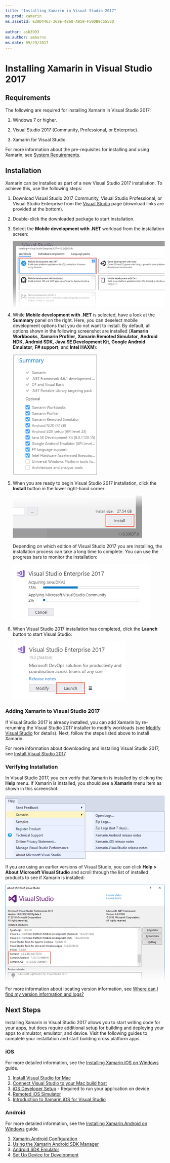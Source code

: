 ```yaml
---
title: "Installing Xamarin in Visual Studio 2017"
ms.prod: xamarin
ms.assetid: E20D4463-368E-4B60-A059-F50DB8C5552D

author: asb3993
ms.author: amburns
ms.date: 09/29/2017
---
```


# Installing Xamarin in Visual Studio 2017

<a name="requirements" />

## Requirements

The following are required for installing Xamarin in Visual Studio 2017:

1. Windows 7 or higher.

2. Visual Studio 2017 (Community, Professional, or Enterprise).

3. Xamarin for Visual Studio.

For more information about the pre-requisites for installing
and using Xamarin, see 
[System Requirements](~/cross-platform/get-started/requirements.md).

<a name="installation" />

## Installation

Xamarin can be installed as part of a new Visual Studio 2017 installation.
To achieve this, use the following steps:

1. Download Visual Studio 2017 Community, Visual Studio Professional, or
   Visual Studio Enterprise from the
   [Visual Studio](https://www.visualstudio.com/vs/) page (download
   links are provided at the bottom).

2. Double-click the downloaded package to start installation.

3. Select the **Mobile development with .NET** workload from the
   installation screen: 

    [![Mobile development with .NET selection on the Workloads screen](windows-images/01-mobile-dev-workload-sml.png)](windows-images/01-mobile-dev-workload.png#lightbox)

4. While **Mobile development with .NET** is selected, have a look at
   the **Summary** panel on the right. Here, you can deselect mobile
   development options that you do not want to install. By default, all
   options shown in the following screenshot are installed (**Xamarin
   Workbooks**, **Xamarin Profiler**, **Xamarin Remoted Simulator**,
   **Android NDK**, **Android SDK**, **Java SE Development Kit**,
   **Google Android Emulator**, **F# support**, and **Intel HAXM**):

    ![Summary panel listing Xamarin options to install](windows-images/02-summary.png)

5. When you are ready to begin Visual Studio 2017 installation, click the
   **Install** button in the lower right-hand corner:

    ![Location of installation button](windows-images/03-click-install.png)

   Depending on which edition of Visual Studio 2017 you are installing, the
   installation process can take a long time to complete. You can use
   the progress bars to monitor the installation:

    ![Example screenshot of progress bars during installation](windows-images/04-progress-bars.png)

6. When Visual Studio 2017 installation has completed, click the **Launch**
   button to start Visual Studio:

    ![Location of Launch button](windows-images/05-launch.png)

<a name="vs2017" />

### Adding Xamarin to Visual Studio 2017

If Visual Studio 2017 is already installed, you can add Xamarin by
re-rerunning the Visual Studio 2017 installer to modify workloads (see
[Modify Visual Studio](https://docs.microsoft.com/visualstudio/install/modify-visual-studio)
for details). Next, follow the steps listed above to install Xamarin.

For more information about downloading and installing Visual Studio
2017, see [Install Visual Studio 2017](https://docs.microsoft.com/visualstudio/install/install-visual-studio).


### Verifying Installation

In Visual Studio 2017, you can verify that Xamarin is installed by 
clicking the **Help** menu. If Xamarin is installed, you should
see a **Xamarin** menu item as shown in this screenshot:

![Xamarin menu item displayed on the Help menu](windows-images/12-xamarin-menu-item.png)

If you are using an earlier versions of Visual Studio, you can click
**Help > About Microsoft Visual Studio** and scroll through the list of
installed products to see if Xamarin is installed:

![Visual Studio installed products screen](windows-images/13-xamarin-is-installed.png)

For more information about locating version information, see
[Where can I find my version information and logs?](~/cross-platform/troubleshooting/questions/version-logs.md)

<a name="nextsteps" />

## Next Steps

Installing Xamarin in Visual Studio 2017 allows you to start writing code
for your apps, but does require additional setup for building and
deploying your apps to simulator, emulator, and device. Visit the
following guides to complete your installation and start building cross
platform apps.

### iOS

For more detailed information, see the [Installing Xamarin.iOS on Windows](~/ios/get-started/installation/windows/index.md) guide. 

1. [Install Visual Studio for Mac](https://docs.microsoft.com/visualstudio/mac/installation)
2. [Connect Visual Studio to your Mac build host](~/ios/get-started/installation/windows/connecting-to-mac/index.md)
3. [iOS Developer Setup](~/ios/get-started/installation/device-provisioning/index.md) - Required to run your application on device
5. [Remoted iOS Simulator](~/tools/ios-simulator.md)
6. [Introduction to Xamarin.iOS for Visual Studio](~/ios/get-started/installation/windows/introduction-to-xamarin-ios-for-visual-studio.md)

### Android

For more detailed information, see the [Installing Xamarin.Android on Windows](~/android/get-started/installation/windows.md) guide.

1. [Xamarin.Android Configuration](~/android/get-started/installation/windows.md#configuration)
2. [Using the Xamarin Android SDK Manager](~/android/get-started/installation/android-sdk.md?ide=vs)
3. [Android SDK Emulator](~/android/get-started/installation/android-emulator/index.md)
4. [Set Up Device for Development](~/android/get-started/installation/set-up-device-for-development.md)
